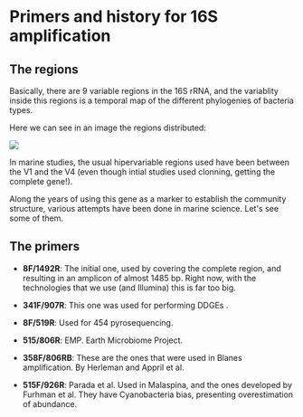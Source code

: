 # Primers and history for 16S amplification

## The regions 

Basically, there are 9 variable regions in the 16S rRNA, and the variablity inside this regions is a temporal map of the different phylogenies of bacteria types. 

Here we can see in an image the regions distributed:

![](https://image.slidesharecdn.com/ampseq-lecture-2013-131113011207-phpapp02/95/amplicon-sequencing-introduction-9-638.jpg?cb=1395905479)

In marine studies, the usual hipervariable regions used have been between the V1 and the V4 (even though intial studies used clonning, getting the complete gene!). 

Along the years of using this gene as a marker to establish the community structure, various attempts have been done in marine science. Let's see some of them. 

## The primers 


 - **8F/1492R**: The initial one, used by covering the complete region, and resulting in an amplicon of almost 1485 bp. Right now, with the technologies that we use (and Illumina) this is far too big. 

 - **341F/907R**: This one was used for performing DDGEs . 

 - **8F/519R**: Used for 454 pyrosequencing. 
 - **515/806R**: EMP. Earth Microbiome Project. 
 - **358F/806RB**: These are the ones that were used in Blanes amplification. By Herleman and Appril et al. 
 - **515F/926R**: Parada et al. Used in Malaspina, and the ones developed by Furhman et al. They have Cyanobacteria bias, presenting overestimation of abundance. 




